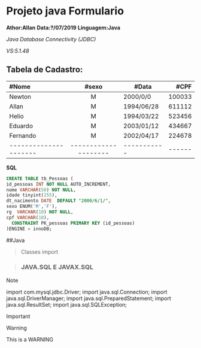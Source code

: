 # Projeto java Formulario
**Athor:Allan**
**Data:?/07/2019**
**Linguagem:Java**

*Java Database
Connectivity (JDBC)*

 *VS:5.1.48* 

 ## Tabela de Cadastro:

|#Nome                |      #sexo         | #Data     | #CPF |      
|:--------------------|:------------------:|-----------|-----:|
|Newton               |        M           |2000/0/0   |100033|
|Allan                |        M           |1994/06/28 |611112|
|Helio                |        M           |1994/03/22 |523456|
|Eduardo              |        M           |2003/01/12 |434667|
|Fernando             |        M           |2002/04/17 |224678|
|---------------------|--------------------|-----------|------|


**SQL**

```sql
CREATE TABLE tb_Pessoas (
id_pessoas INT NOT NULL AUTO_INCREMENT,
nome VARCHAR(50) NOT NULL,
idade tinyint(255),
dt_nacimento DATE  DEFAULT "2000/6/1/",
sexo ENUM('M','F'),
rg  VARCHAR(10) NOT NULL,
cpf VARCHAR(10),
  CONSTRAINT PK_pessoas PRIMARY KEY (id_pessoas)
)ENGINE = innoDB;
```
##Java

> Classes import


> ### JAVA.SQL E JAVAX.SQL

> [!NOTE]
> import com.mysql.jdbc.Driver;
> import java.sql.Connection;
> import java.sql.DriverManager;
> import java.sql.PreparedStatement;
> import java.sql.ResultSet;
> import java.sql.SQLException;


> [!IMPORTANT]
> 

> [!WARNING]
> This is a WARNING

